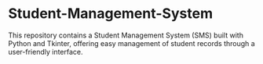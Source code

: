 # Student-Management-System
This repository contains a Student Management System (SMS) built with Python and Tkinter, offering easy management of student records through a user-friendly interface.
